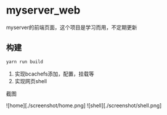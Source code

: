 # myserver_web
myserver的前端页面，这个项目是学习而用，不定期更新

## 构建
``` bash
yarn run build
```

1. 实现bcachefs添加，配置，挂载等
2. 实现网页shell

截图

![home][./screenshot/home.png]
![shell][./screenshot/shell.png]
